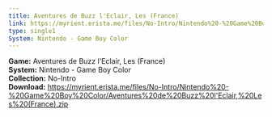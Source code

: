 ```yaml
---
title: Aventures de Buzz l'Eclair, Les (France)
link: https://myrient.erista.me/files/No-Intro/Nintendo%20-%20Game%20Boy%20Color/Aventures%20de%20Buzz%20l'Eclair,%20Les%20(France).zip
type: single1
System: Nintendo - Game Boy Color
---
```

<b>Game:</b> Aventures de Buzz l'Eclair, Les (France)<br>
<b>System:</b> Nintendo - Game Boy Color<br>
<b>Collection:</b> No-Intro<br>
<b>Download:</b> https://myrient.erista.me/files/No-Intro/Nintendo%20-%20Game%20Boy%20Color/Aventures%20de%20Buzz%20l'Eclair,%20Les%20(France).zip